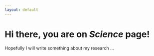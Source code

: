 ```yaml
---
layout: default
---
```

# Hi there, you are on _Science_ page!

Hopefully I will write something about my research ...
